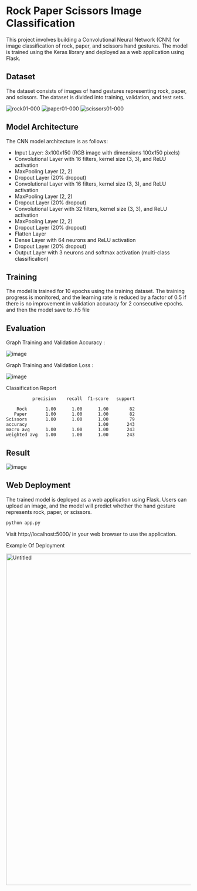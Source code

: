# Rock Paper Scissors Image Classification
This project involves building a Convolutional Neural Network (CNN) for image classification of rock, paper, and scissors hand gestures. The model is trained using the Keras library and deployed as a web application using Flask.

## Dataset
The dataset consists of images of hand gestures representing rock, paper, and scissors. The dataset is divided into training, validation, and test sets.

![rock01-000](https://github.com/briliando00/RPS-Predict/assets/71593813/6478068d-9369-4241-8e5f-da0937ff3967)
![paper01-000](https://github.com/briliando00/RPS-Predict/assets/71593813/4fefa0da-e827-498e-9998-2db098b35b5d)
![scissors01-000](https://github.com/briliando00/RPS-Predict/assets/71593813/088b9324-30c7-41ea-8bd7-531b2a767b76)

## Model Architecture

The CNN model architecture is as follows:

- Input Layer: 3x100x150 (RGB image with dimensions 100x150 pixels)
- Convolutional Layer with 16 filters, kernel size (3, 3), and ReLU activation
- MaxPooling Layer (2, 2)
- Dropout Layer (20% dropout)
- Convolutional Layer with 16 filters, kernel size (3, 3), and ReLU activation
- MaxPooling Layer (2, 2)
- Dropout Layer (20% dropout)
- Convolutional Layer with 32 filters, kernel size (3, 3), and ReLU activation
- MaxPooling Layer (2, 2)
- Dropout Layer (20% dropout)
- Flatten Layer
- Dense Layer with 64 neurons and ReLU activation
- Dropout Layer (20% dropout)
- Output Layer with 3 neurons and softmax activation (multi-class classification)

## Training

The model is trained for 10 epochs using the training dataset. The training progress is monitored, and the learning rate is reduced by a factor of 0.5 if there is no improvement in validation accuracy for 2 consecutive epochs.
and then the model save to .h5 file

## Evaluation

Graph Training and Validation Accuracy :

![image](https://github.com/briliando00/RPS-Predict/assets/71593813/abf13374-81c5-44d0-bdf1-deacf3b909b2)

Graph Training and Validation Loss :

![image](https://github.com/briliando00/RPS-Predict/assets/71593813/d7887e7b-0342-4f07-a6fa-326ac567f38a)

Classification Report

              precision    recall  f1-score   support

        Rock       1.00      1.00      1.00        82
       Paper       1.00      1.00      1.00        82
    Scissors       1.00      1.00      1.00        79
    accuracy                           1.00       243
    macro avg      1.00      1.00      1.00       243
    weighted avg   1.00      1.00      1.00       243

## Result

![image](https://github.com/briliando00/RPS-Predict/assets/71593813/b5eda0c8-46e7-4e0d-9946-862234788897)


## Web Deployment

The trained model is deployed as a web application using Flask. Users can upload an image, and the model will predict whether the hand gesture represents rock, paper, or scissors.

```bash
python app.py
```

Visit http://localhost:5000/ in your web browser to use the application.

Example Of Deployment

<img width="903" alt="Untitled" src="https://github.com/briliando00/RPS-Predict/assets/71593813/3b7efe4b-9967-4d98-b862-510fc151dfa3">





